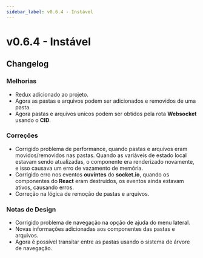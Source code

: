 ```yaml
---
sidebar_label: v0.6.4 - Instável
---
```


# v0.6.4 - Instável

## Changelog

### Melhorias

- Redux adicionado ao projeto.
- Agora as pastas e arquivos podem ser adicionados e removidos de uma pasta.
- Agora pastas e arquivos unicos podem ser obtidos pela rota **Websocket** usando o **CID**.

### Correções

- Corrigido problema de performance, quando pastas e arquivos eram movidos/removidos nas pastas. Quando as variáveis de estado local estavam sendo atualizadas, o componente era
  renderizado novamente, e isso causava um erro de vazamento de memória.
- Corrigido erro nos eventos **ouvintes** do **socket.io**, quando os componentes do **React** eram destruidos, os eventos ainda estavam ativos, causando erros.
- Correção na lógica de remoção de pastas e arquivos.

### Notas de Design

- Corrigido problema de navegação na opção de ajuda do menu lateral.
- Novas informações adicionadas aos componentes das pastas e arquivos.
- Agora é possível transitar entre as pastas usando o sistema de árvore de navegação.

